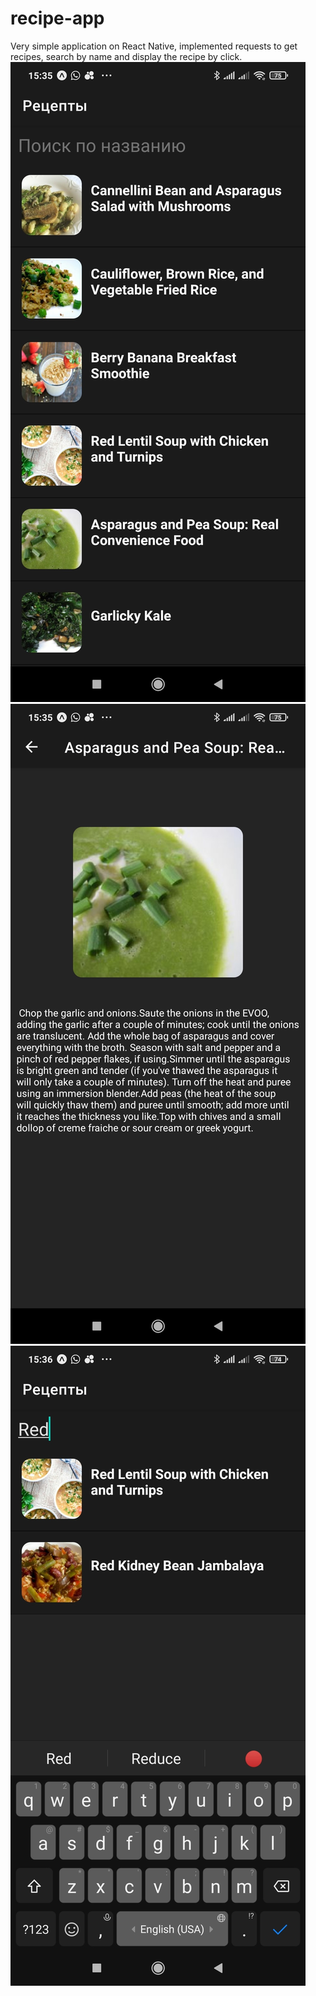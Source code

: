 # recipe-app
Very simple application on React Native, implemented requests to get recipes, search by name and display the recipe by click.
![Image 1](https://github.com/denisislamgaleevv/recipe-app/blob/master/1.jpg)
![Image 2](https://github.com/denisislamgaleevv/recipe-app/blob/master/2.jpg)
![Image 3](https://github.com/denisislamgaleevv/recipe-app/blob/master/3.jpg)
